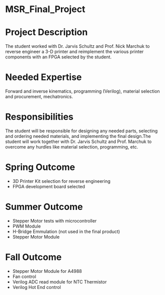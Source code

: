 ﻿# MSR_Final_Project
# Project Description
The student worked with Dr. Jarvis Schultz and Prof. Nick Marchuk to reverse engineer a 3-D printer and reimplement the various printer components with an FPGA selected by the student.
 
# Needed Expertise
Forward and inverse kinematics, programming (Verilog), material selection and procurement, mechatronics.
 
# Responsibilities
The student will be responsible for designing any needed parts, selecting and ordering needed materials, and implementing the final design.The student will work together with Dr. Jarvis Schultz and Prof. Marchuk to overcome any hurdles like material selection, programming, etc.
 
# Spring Outcome
* 3D Printer Kit selection for reverse engineering
* FPGA development board selected

# Summer Outcome
* Stepper Motor tests with microcontroller
* PWM Module
* H-Bridge Emmulation (not used in the final product)
* Stepper Motor Module

# Fall Outcome
* Stepper Motor Module for A4988
* Fan control
* Verilog ADC read module for NTC Thermistor
* Verilog Hot End control